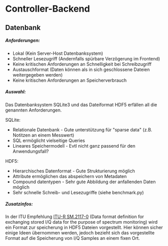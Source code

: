 # Controller-Backend


## Datenbank

##### Anforderungen:

- Lokal (Kein Server-Host Datenbanksystem)
- Schneller Lesezugriff (Andernfalls spürbare Verzögerung im Frontend)
- Keine kritischen Anforderungen an Schnelligkeit bei Schreibzugriff
- Austauschformat (Daten können als in sich geschlossene Dateien weitergegeben werden)
- Keine kritischen Anforderungen an Speicherverbrauch

##### Auswahl:

Das Datenbanksystem SQLite3 und das Dateiformat HDF5 erfällen all die genannten Anforderungen.


SQLite:
- Relationale Datenbank - Gute unterstützung für "sparse data" (z.B. Notitzen an einem Messwert)
- SQL ermöglicht vielseitige Queries
- Lineares Speichermodell - Evtl nicht ganz passend für den Anwendungsfall?


HDF5:
- Hierarchisches Datenformat - Gute Strukturierung möglich
- Attribute ermöglichen das abspeichern von Metadaten
- Compound datentypen - Sehr gute Abbildung der anfallenden Daten möglich
- Sehr schnelle Schreib- und Lesezugriffe (siehe benchmark.py)


##### Zusatzinfos:

In der ITU Empfehlung [ITU-R SM.2117-0](https://www.itu.int/dms_pubrec/itu-r/rec/sm/R-REC-SM.2117-0-201809-I!!PDF-E.pdf) (Data format definition for exchanging stored I/Q data for the purpose of spectrum monitoring) wird ein Format zur speicherung in HDF5 Dateien vorgestellt. Hier können sicher einige Ideen übernommen werden, jedoch bezieht sich das vorgestellte Format auf die Speicherung von I/Q Samples an einem fixen Ort.


